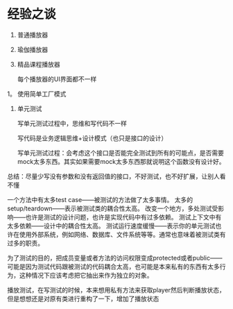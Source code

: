 # 经验之谈

1. 普通播放器
2. 瑜伽播放器
3. 精品课程播放器

   每个播放器的UI界面都不一样

1。 使用简单工厂模式

1. 单元测试

   写单元测试过程中，思维和写代码不一样

   写代码是业务逻辑思维+设计模式（也只是接口的设计）

   写单元测试过程：会考虑这个接口是否能完全测试到所有的可能点，是否需要mock太多东西。其实如果需要mock太多东西那就说明这个函数没有设计好。

总结：尽量少写没有参数和没有返回值的接口，不好测试，也不好扩展，让别人看不懂

一个方法中有太多test case——被测试的方法做了太多事情。 太多的setup/teardown——表示被测试类的耦合性太高。 改变一个地方，多处测试受影响——也许是测试的设计问题，也许是实现代码中有过多依赖。 测试上下文中有太多依赖——设计中的耦合性太高。 测试运行速度缓慢——表示你的单元测试也许在使用外部系统，例如网络、数据库、文件系统等等。通常也意味着被测试类有过多的职责。

为了测试的目的，把成员变量或者方法的访问权限变成protected或者public——可能是因为测试代码跟被测试的代码耦合太高，也可能是本来私有的东西有太多行为，这种情况下应该考虑把它抽出来作为独立的对象。

播放测试，在写测试的时候，本来想用私有方法来获取player然后判断播放状态，但是想想还是对原有类进行重构了一下，增加了播放状态

